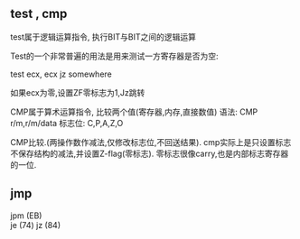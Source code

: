 
## test , cmp

test属于逻辑运算指令, 执行BIT与BIT之间的逻辑运算

Test的一个非常普遍的用法是用来测试一方寄存器是否为空:

test ecx, ecx
jz somewhere

如果ecx为零,设置ZF零标志为1,Jz跳转



CMP属于算术运算指令, 比较两个值(寄存器,内存,直接数值)
语法: CMP r/m,r/m/data
标志位: C,P,A,Z,O

CMP比较.(两操作数作减法,仅修改标志位,不回送结果).
cmp实际上是只设置标志不保存结构的减法,并设置Z-flag(零标志).
零标志很像carry,也是内部标志寄存器的一位.


## jmp
jpm (EB)  
je  (74)
jz  (84)


